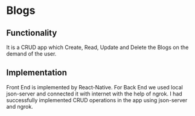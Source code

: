 # Blogs

## Functionality
It is a CRUD app which Create, Read, Update and Delete the Blogs on the demand of the user.

## Implementation

Front End is implemented by React-Native.
For Back End we used local json-server and connected it with internet with the help of ngrok.
I had successfully implemented CRUD operations in the app using json-server and ngrok.
